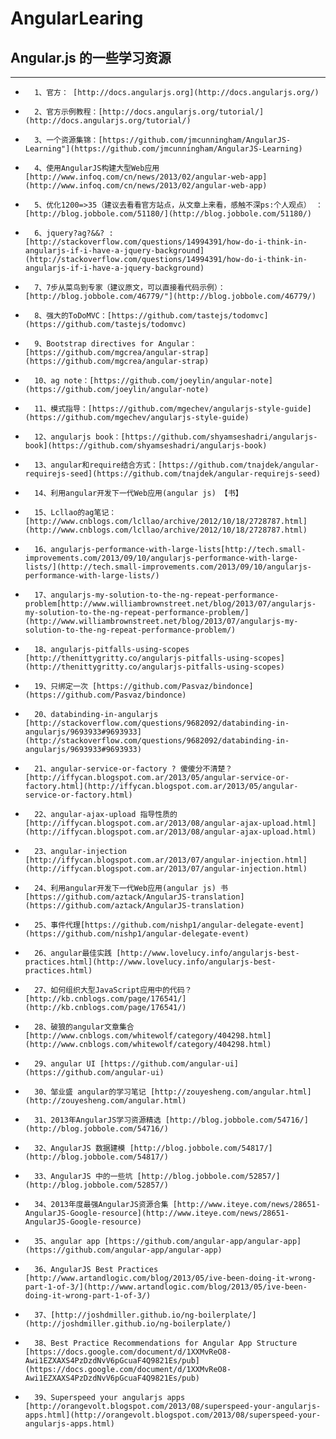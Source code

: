 AngularLearing
==============

## Angular.js 的一些学习资源 ##
--------------
*		1、官方： [http://docs.angularjs.org](http://docs.angularjs.org/)
*		2、官方示例教程：[http://docs.angularjs.org/tutorial/](http://docs.angularjs.org/tutorial/)
*		3、一个资源集锦：[https://github.com/jmcunningham/AngularJS-Learning"](https://github.com/jmcunningham/AngularJS-Learning)
*		4、使用AngularJS构建大型Web应用[http://www.infoq.com/cn/news/2013/02/angular-web-app](http://www.infoq.com/cn/news/2013/02/angular-web-app)
*		5、优化1200=>35（建议去看看官方站点，从文章上来看，感触不深ps:个人观点） ：[http://blog.jobbole.com/51180/](http://blog.jobbole.com/51180/)
*		6、jquery?ag?&&? : [http://stackoverflow.com/questions/14994391/how-do-i-think-in-angularjs-if-i-have-a-jquery-background](http://stackoverflow.com/questions/14994391/how-do-i-think-in-angularjs-if-i-have-a-jquery-background)
*		7、7步从菜鸟到专家（建议原文，可以直接看代码示例）：[http://blog.jobbole.com/46779/"](http://blog.jobbole.com/46779/)
*		8、强大的ToDoMVC：[https://github.com/tastejs/todomvc](https://github.com/tastejs/todomvc)
*		9、Bootstrap directives for Angular：[https://github.com/mgcrea/angular-strap](https://github.com/mgcrea/angular-strap)
*		10、ag note：[https://github.com/joeylin/angular-note](https://github.com/joeylin/angular-note)
*		11、模式指导：[https://github.com/mgechev/angularjs-style-guide](https://github.com/mgechev/angularjs-style-guide)
*		12、angularjs book：[https://github.com/shyamseshadri/angularjs-book](https://github.com/shyamseshadri/angularjs-book)
*		13、angular和require结合方式：[https://github.com/tnajdek/angular-requirejs-seed](https://github.com/tnajdek/angular-requirejs-seed)
*		14、利用angular开发下一代Web应用(angular js) 【书】
*		15、Lcllao的ag笔记：[http://www.cnblogs.com/lcllao/archive/2012/10/18/2728787.html](http://www.cnblogs.com/lcllao/archive/2012/10/18/2728787.html)
*		16、angularjs-performance-with-large-lists[http://tech.small-improvements.com/2013/09/10/angularjs-performance-with-large-lists/](http://tech.small-improvements.com/2013/09/10/angularjs-performance-with-large-lists/)
*		17、angularjs-my-solution-to-the-ng-repeat-performance-problem[http://www.williambrownstreet.net/blog/2013/07/angularjs-my-solution-to-the-ng-repeat-performance-problem/](http://www.williambrownstreet.net/blog/2013/07/angularjs-my-solution-to-the-ng-repeat-performance-problem/)
*		18、angularjs-pitfalls-using-scopes [http://thenittygritty.co/angularjs-pitfalls-using-scopes](http://thenittygritty.co/angularjs-pitfalls-using-scopes)
*		19、只绑定一次 [https://github.com/Pasvaz/bindonce](https://github.com/Pasvaz/bindonce)
*		20、databinding-in-angularjs [http://stackoverflow.com/questions/9682092/databinding-in-angularjs/9693933#9693933](http://stackoverflow.com/questions/9682092/databinding-in-angularjs/9693933#9693933)
*		21、angular-service-or-factory ? 傻傻分不清楚？[http://iffycan.blogspot.com.ar/2013/05/angular-service-or-factory.html](http://iffycan.blogspot.com.ar/2013/05/angular-service-or-factory.html)
*		22、angular-ajax-upload 指导性质的[http://iffycan.blogspot.com.ar/2013/08/angular-ajax-upload.html](http://iffycan.blogspot.com.ar/2013/08/angular-ajax-upload.html)
*		23、angular-injection [http://iffycan.blogspot.com.ar/2013/07/angular-injection.html](http://iffycan.blogspot.com.ar/2013/07/angular-injection.html)
*		24、利用angular开发下一代Web应用(angular js) 书[https://github.com/aztack/AngularJS-translation](https://github.com/aztack/AngularJS-translation)
*		25、事件代理[https://github.com/nishp1/angular-delegate-event](https://github.com/nishp1/angular-delegate-event)
*		26、angular最佳实践 [http://www.lovelucy.info/angularjs-best-practices.html](http://www.lovelucy.info/angularjs-best-practices.html)
*		27、如何组织大型JavaScript应用中的代码？[http://kb.cnblogs.com/page/176541/](http://kb.cnblogs.com/page/176541/)
*		28、破狼的angular文章集合 [http://www.cnblogs.com/whitewolf/category/404298.html](http://www.cnblogs.com/whitewolf/category/404298.html)
*		29、angular UI [https://github.com/angular-ui](https://github.com/angular-ui)
*		30、邹业盛 angular的学习笔记 [http://zouyesheng.com/angular.html](http://zouyesheng.com/angular.html)
*		31、2013年AngularJS学习资源精选 [http://blog.jobbole.com/54716/](http://blog.jobbole.com/54716/)
*		32、AngularJS 数据建模 [http://blog.jobbole.com/54817/](http://blog.jobbole.com/54817/)
*		33、AngularJS 中的一些坑 [http://blog.jobbole.com/52857/](http://blog.jobbole.com/52857/)
*		34、2013年度最强AngularJS资源合集 [http://www.iteye.com/news/28651-AngularJS-Google-resource](http://www.iteye.com/news/28651-AngularJS-Google-resource)
*		35、angular app [https://github.com/angular-app/angular-app](https://github.com/angular-app/angular-app)
*		36、AngularJS Best Practices [http://www.artandlogic.com/blog/2013/05/ive-been-doing-it-wrong-part-1-of-3/](http://www.artandlogic.com/blog/2013/05/ive-been-doing-it-wrong-part-1-of-3/)
*		37、[http://joshdmiller.github.io/ng-boilerplate/](http://joshdmiller.github.io/ng-boilerplate/)
*		38、Best Practice Recommendations for Angular App Structure [https://docs.google.com/document/d/1XXMvReO8-Awi1EZXAXS4PzDzdNvV6pGcuaF4Q9821Es/pub](https://docs.google.com/document/d/1XXMvReO8-Awi1EZXAXS4PzDzdNvV6pGcuaF4Q9821Es/pub)
*		39、Superspeed your angularjs apps [http://orangevolt.blogspot.com/2013/08/superspeed-your-angularjs-apps.html](http://orangevolt.blogspot.com/2013/08/superspeed-your-angularjs-apps.html)
